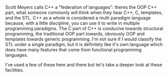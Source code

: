 Scott Meyers calls C++ a "federation of languages": theres the OOP C++ part, what someone commonly will think when they hear C++, C, templates, and the STL. C++ as a whole is considered a multi paradigm language because, with a little discipline, you can use it to write in multiple programming paradigms. The C part of C++ is conducive towards structural programming, the traditional OOP part towards, obviously OOP and templates towards generic programming. I'm not sure if I would classify the STL under a single paradigm, but it is definitely like it's own language which does have many features that come from functional programming languages.

I've used a few of these here and there but let's take a deeper look at these facilities.